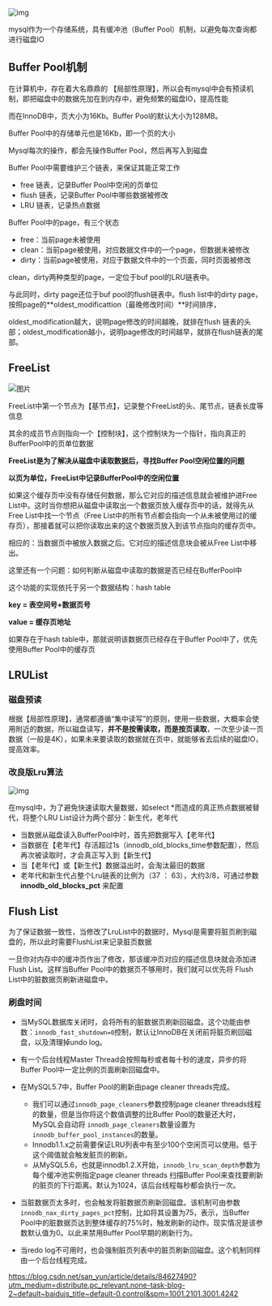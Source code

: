 ![img](https://img2020.cnblogs.com/blog/565213/202005/565213-20200530222026232-2083340759.png)



mysql作为一个存储系统，具有缓冲池（Buffer Pool）机制，以避免每次查询都进行磁盘IO



## Buffer Pool机制

在计算机中，存在着大名鼎鼎的 【局部性原理】，所以会有mysql中会有预读机制，即把磁盘中的数据先加在到内存中，避免频繁的磁盘IO，提高性能

而在InnoDB中，页大小为16Kb。Buffer Pool的默认大小为128MB。

Buffer Pool中的存储单元也是16Kb，即一个页的大小



Mysql每次的操作，都会先操作Buffer Pool，然后再写入到磁盘



Buffer Pool中需要维护三个链表，来保证其能正常工作

- free 链表，记录Buffer Pool中空闲的页单位
- flush 链表，记录Buffer Pool中哪些数据被修改
- LRU 链表，记录热点数据



Buffer Pool中的page，有三个状态

- free：当前page未被使用
- clean：当前page被使用，对应数据文件中的一个page，但数据未被修改
- dirty：当前page被使用，对应于数据文件中的一个页面，同时页面被修改

clean，dirty两种类型的page，一定位于buf pool的LRU链表中。

与此同时，dirty page还位于buf pool的flush链表中。flush list中的dirty page，按照page的**oldest_modificattion（最晚修改时间）**时间排序，

oldest_modification越大，说明page修改的时间越晚，就排在flush 链表的头部；oldest_modification越小，说明page修改的时间越早，就排在flush链表的尾部。



## FreeList

![图片](https://mmbiz.qpic.cn/mmbiz_png/58iahJ4uK6o3C5iakB529ibxPUQictfnIDJB2MhgOwv9waU37Xtndjh8369ibzAdEubb1cQsmAOns5NNcIFtLicWTSug/640?wx_fmt=png&tp=webp&wxfrom=5&wx_lazy=1&wx_co=1)

FreeList中第一个节点为【基节点】，记录整个FreeList的头、尾节点，链表长度等信息



其余的成员节点则指向一个【控制块】，这个控制块为一个指针，指向真正的BufferPool中的页单位数据



**FreeList是为了解决从磁盘中读取数据后，寻找Buffer Pool空闲位置的问题**

**以页为单位，FreeList中记录BufferPool中的空闲位置**



如果这个缓存页中没有存储任何数据，那么它对应的描述信息就会被维护进Free List中。这时当你想把从磁盘中读取出一个数据页放入缓存页中的话，就得先从Free List中找一个节点（Free List中的所有节点都会指向一个从未被使用过的缓存页），那接着就可以把你读取出来的这个数据页放入到该节点指向的缓存页中。

相应的：当数据页中被放入数据之后。它对应的描述信息块会被从Free List中移出。



这里还有一个问题：如何判断从磁盘中读取的数据是否已经在BufferPool中

这个功能的实现依托于另一个数据结构：hash table

**key = 表空间号+数据页号**

**value = 缓存页地址**

如果存在于hash table中，那就说明该数据页已经存在于Buffer Pool中了，优先使用Buffer Pool中的缓存页



## LRUList

### 磁盘预读

根据【局部性原理】，通常都遵循“集中读写”的原则，使用一些数据，大概率会使用附近的数据，所以磁盘读写，**并不是按需读取，而是按页读取**，一次至少读一页数据（一般是4K），如果未来要读取的数据就在页中，就能够省去后续的磁盘IO，提高效率。



### 改良版Lru算法

![img](https://images2015.cnblogs.com/blog/1063598/201703/1063598-20170320102200752-644135341.png)

在mysql中，为了避免快速读取大量数据，如select *而造成的真正热点数据被替代，将整个LRU List设计为两个部分：新生代，老年代

- 当数据从磁盘读入BufferPool中时，首先把数据写入【老年代】
- 当数据在【老年代】存活超过1s（innodb_old_blocks_time参数配置），然后再次被读取时，才会真正写入到【新生代】
- 当【老年代】或【新生代】数据溢出时，会淘汰最旧的数据
- 老年代和新生代占整个Lru链表的比例为（37 ： 63），大约3/8，可通过参数 **innodb_old_blocks_pct** 来配置



## Flush List

为了保证数据一致性，当修改了LruList中的数据时，Mysql是需要将脏页刷到磁盘的，所以此时需要FlushList来记录脏页数据



一旦你对内存中的缓冲页作出了修改，那该缓冲页对应的描述信息块就会添加进 Flush List。这样当Buffer Pool中的数据页不够用时，我们就可以优先将 Flush List中的脏数据页刷新进磁盘中。



### 刷盘时间

- 当MySQL数据库关闭时，会将所有的脏数据页刷新回磁盘。这个功能由参数：`innodb_fast_shutdown=0`控制，默认让InnoDB在关闭前将脏页刷回磁盘，以及清理掉undo log。

- 有一个后台线程Master Thread会按照每秒或者每十秒的速度，异步的将Buffer Pool中一定比例的页面刷新回磁盘中。

- 在MySQL5.7中，Buffer Pool的刷新由page cleaner threads完成。
  - 我们可以通过`innodb_page_cleaners`参数控制page cleaner threads线程的数量，但是当你将这个数值调整的比Buffer Pool的数量还大时，MySQL会自动将 `innodb_page_cleaners`数量设置为`innodb_buffer_pool_instances`的数量。
  - Innodb1.1.x之前需要保证LRU列表中有至少100个空闲页可以使用。低于这个阈值就会触发脏页的刷新。
  - 从MySQL5.6，也就是innodb1.2.X开始，`innodb_lru_scan_depth`参数为每个缓冲池实例指定page cleaner threads 扫描Buffer Pool来查找要刷新的脏页的下行距离。默认为1024，该后台线程每秒都会执行一次。

- 当脏数据页太多时，也会触发将脏数据页刷新回磁盘。该机制可由参数`innodb_nax_dirty_pages_pct`控制，比如将其设置为75，表示，当Buffer Pool中的脏数据页达到整体缓存的75%时，触发刷新的动作。现实情况是该参数默认值为0。以此来禁用Buffer Pool早期的刷新行为。

- 当redo log不可用时，也会强制脏页列表中的脏页刷新回磁盘。这个机制同样由一个后台线程完成。

https://blog.csdn.net/san_yun/article/details/84627490?utm_medium=distribute.pc_relevant.none-task-blog-2~default~baidujs_title~default-0.control&spm=1001.2101.3001.4242